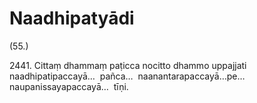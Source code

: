# Naadhipatyādi

(55.)

2441\. Cittaṃ dhammaṃ paṭicca nocitto dhammo uppajjati naadhipatipaccayā…  pañca…  naanantarapaccayā…pe…  naupanissayapaccayā…  tīṇi.
